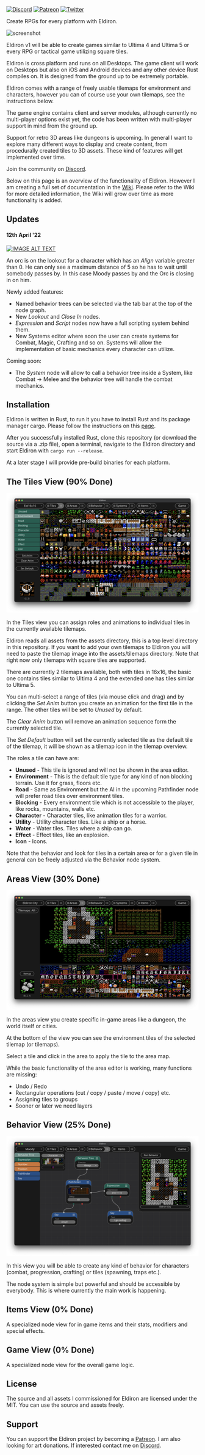 [![Discord](https://badgen.net/badge/icon/discord?icon=discord&label)](https://discord.gg/ZrNj6baSZU) [![Patreon](https://badgen.net/badge/icon/patreon?icon=patreon&label)](https://patreon.com/eldiron) [![Twitter](https://badgen.net/badge/icon/twitter?icon=twitter&label)](https://twitter.com/MarkusMoenig)

<!---
[![YouTube](https://img.shields.io/badge/YouTube-FF0000?style=for-the-badge&logo=youtube&logoColor=white)](https://www.youtube.com/channel/UCCmrO356zLQv_m8dPEqBUfA) -->

Create RPGs for every platform with Eldiron.

![screenshot](moody_goes_raiding_2.gif)

Eldiron v1 will be able to create games similar to Ultima 4 and Ultima 5 or every RPG or tactical game utilizing square tiles.

Eldiron is cross platform and runs on all Desktops. The game client will work on Desktops but also on iOS and Android devices and any other device Rust compiles on. It is designed from the ground up to be extremely portable.

Eldiron comes with a range of freely usable tilemaps for environment and characters, however you can of course use your own tilemaps, see the instructions below.

The game engine contains client and server modules, although currently no multi-player options exist yet, the code has been written with multi-player support in mind from the ground up.

Support for retro 3D areas like dungeons is upcoming. In general I want to explore many different ways to display and create content, from procedurally created tiles to 3D assets. These kind of features will get implemented over time.

Join the community on [Discord](https://discord.gg/ZrNj6baSZU).

Below on this page is an overview of the functionality of Eldiron. However I am creating a full set of documentation in the [Wiki](https://github.com/markusmoenig/Eldiron/wiki). Please refer to the Wiki for more detailed information, the Wiki will grow over time as more functionality is added.

<!---
I also try to maintain a development blog on [YouTube](https://www.youtube.com/channel/UCCmrO356zLQv_m8dPEqBUfA).
-->

## Updates

#### 12th April '22

[![IMAGE ALT TEXT](http://img.youtube.com/vi/Qt9cgmQjN-4/0.jpg)](http://www.youtube.com/watch?v=Qt9cgmQjN-4 "Orc closes in on Moody")

An orc is on the lookout for a character which has an *Align* variable greater than 0. He can only see a maximum distance of 5 so he has to wait until somebody passes by. In this case Moody passes by and the Orc is closing in on him.

Newly added features:

* Named behavior trees can be selected via the tab bar at the top of the node graph.
* New *Lookout* and *Close In* nodes.
* *Expression* and *Script* nodes now have a full scripting system behind them.
* New Systems editor where soon the user can create systems for Combat, Magic, Crafting and so on. Systems will allow the implementation of basic mechanics every character can utilize.

Coming soon:

* The *System* node will allow to call a behavior tree inside a System, like Combat -> Melee and the behavior tree will handle the combat mechanics.

## Installation

Eldiron is written in Rust, to run it you have to install Rust and its package manager cargo. Please follow the instructions on this [page](https://www.rust-lang.org/tools/install).

After you successfully installed Rust, clone this repository (or download the source via a .zip file), open a terminal, navigate to the Eldiron directory and start Eldiron with `cargo run --release`.

At a later stage I will provide pre-build binaries for each platform.

## The Tiles View (90% Done)

![tiles_screenshot](tiles.png)

In the Tiles view you can assign roles and animations to individual tiles in the currently available tilemaps.

Eldiron reads all assets from the assets directory, this is a top level directory in this repository. If you want to add your own tilemaps to Eldiron you will need to paste the tilemap image into the assets/tilemaps directory. Note that right now only tilemaps with square tiles are supported.

There are currently 2 tilemaps available, both with tiles in 16x16, the basic one contains tiles similar to Ultima 4 and the extended one has tiles similar to Ultima 5.

You can multi-select a range of tiles (via mouse click and drag) and by clicking the *Set Anim* button you create an animation for the first tile in the range. The other tiles will be set to *Unused* by default.

The *Clear Anim* button will remove an animation sequence form the currently selected tile.

The *Set Default* button will set the currently selected tile as the default tile of the tilemap, it will be shown as a tilemap icon in the tilemap overview.

The roles a tile can have are:

* **Unused** - This tile is ignored and will not be shown in the area editor.
* **Environment** - This is the default tile type for any kind of non blocking terrain. Use it for grass, floors etc.
* **Road** - Same as Environment but the AI in the upcoming Pathfinder node will prefer road tiles over environment tiles.
* **Blocking** - Every environment tile which is not accessible to the player, like rocks, mountains, walls etc.
* **Character** - Character tiles, like animation tiles for a warrior.
* **Utility** - Utility character tiles. Like a ship or a horse.
* **Water** - Water tiles. Tiles where a ship can go.
* **Effect** - Effect tiles, like an explosion.
* **Icon** - Icons.

Note that the behavior and look for tiles in a certain area or for a given tile in general can be freely adjusted via the Behavior node system.

## Areas View (30% Done)

![areas_screenshot](areas.png)

In the areas view you create specific in-game areas like a dungeon, the world itself or cities.

At the bottom of the view you can see the environment tiles of the selected tilemap (or tilemaps).

Select a tile and click in the area to apply the tile to the area map.

While the basic functionality of the area editor is working, many functions are missing:

* Undo / Redo
* Rectangular operations (cut / copy / paste / move / copy) etc.
* Assigning tiles to groups
* Sooner or later we need layers

## Behavior View (25% Done)

![behavior_screenshot](behavior.png)

In this view you will be able to create any kind of behavior for characters (combat, progression, crafting) or tiles (spawning, traps etc.).

The node system is simple but powerful and should be accessible by everybody. This is where currently the main work is happening.

## Items View (0% Done)

A specialized node view for in game items and their stats, modifiers and special effects.

## Game View (0% Done)

A specialized node view for the overall game logic.

## License

The source and all assets I commissioned for Eldiron are licensed under the MIT. You can use the source and assets freely.

## Support

You can support the Eldiron project by becoming a [Patreon](https://patreon.com/eldiron). I am also looking for art donations. If interested contact me on [Discord](https://discord.gg/ZrNj6baSZU).
